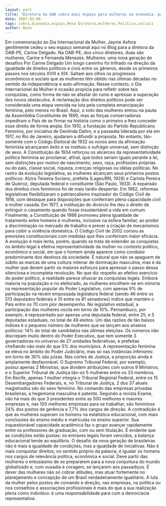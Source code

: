 ```yaml
---
layout: post
title: "Diretora da OAB cobra mais espaço para mulheres na economia, política e social"
date: 2007-03-08
tags: cobra,Economia,espaço,Mesa Diretora,mulheres,Política,social1
author: None
---
```

Em comemoração ao Dia Internacional da Mulher, Jayme Asfora gentilmente cedeu o seu espaço semanal aqui no Blog para a diretora da OAB-PE, Carine Delgado. Na OAB-PE, dos cinco diretores, duas são mulheres, Carine e Fernanda Menezes.
Mulheres: uma nova geração de desafios
Por Carine Delgado
Um longo caminho foi trilhado na direção da igualdade de direitos políticos e civis entre os gêneros, desde os primeiros passos nos séculos XVIII e XIX. Saltam aos olhos os progressos econômicos e sociais que as mulheres têm obtido nas últimas décadas no sentido da independência e auto-afirmação. Nesse contexto, o Dia Internacional da Mulher é ocasião propícia para refletir sobre tais conquistas, como forma de não se afastar do rumo e apressar a superação dos novos obstáculos.
A reclamação dos direitos políticos pode ser considerada uma etapa vencida na luta pela completa emancipação feminina, pelo menos no Brasil. Aqui, o voto das mulheres entrou na pauta da Assembléia Constituinte de 1890, mas as forças conservadoras impediram o País de se firmar na história como o primeiro a lhes conceder esse direito de forma ampla. Em 1910, a fundação do Partido Republicano Feminino, por iniciativa de Deolinda Daltro, e a passeata liderada por ela em 1917, no Rio de Janeiro, ajudaram a difundir a proposta. No entanto, tão-somente com o Código Eleitoral de 1932 os novos ares da afirmação feminista alcançaram êxito e se instituiu o sufrágio universal, sem distinção de sexo. 
A Constituição de 1934 reforçou os alicerces da representatividade política feminina ao proclamar, afinal, que todos seriam iguais perante a lei, sem distinções por motivo de nascimento, sexo, raça, profissões próprias ou do país, classe social, riqueza, crenças religiosas ou idéias políticas.
No rastro da evolução legislativa, as mulheres alcançam seus primeiros postos políticos: Alzira Teixeira Soriano, prefeita (Lages/RN, 1928) e Carlota Pereira de Queiroz, deputada federal e constituinte (São Paulo, 1933). 
A expansão dos direitos civis femininos foi de mais tardio despertar. Em 1962, reformas legislativas flexibilizaram o patriarcalismo inspirador do Código Civil de 1916, com destaque para disposições que conferiram plena capacidade civil à mulher casada. Em 1977, a instituição do divórcio lhe deu o direito de extinguir o casamento quando fosse insustentável a vida em comum. 
Finalmente, a Constituição de 1988 promoveu plena igualdade de tratamento entre homens e mulheres, inclusive na esfera familiar, ao proibir a discriminação no mercado de trabalho e prever a criação de mecanismos para coibir a violência doméstica. O Código Civil de 2002 coroou as previsões constitucionais com medidas que lhes conferiram maior eficácia.
A evolução é mais lenta, porém, quando se trata de estender as conquistas no âmbito legal à efetiva representatividade da mulher no contexto político, econômico e social, em que o homem ainda aparece como condutor predominante dos destinos da sociedade. É natural que não se apaguem de súbito as marcas de uma cultura milenar de dominação masculina, mas é da mulher que devem partir os maiores esforços para apressar o passo dessa silenciosa e incompleta revolução.
No que diz respeito ao efetivo exercício do poder político, a realidade parece ofuscar as conquistas legais. Embora maioria na população e no eleitorado, as mulheres encolhem-se em minoria na representação popular do Poder Legislativo, com apenas 9% de participação na recém empossada legislatura federal (sendo 46 entre os 513 deputados federais e 10 entre os 81 senadores) índice que mantém o País entre os 70 com pior desempenho. No legislativo estadual, a participação das mulheres oscila em torno de 10%. 
Pernambuco, por exemplo, é representado por apenas uma deputada federal, entre 25, e 5 deputadas estaduais, no total de 49 eleitos. Um das razões de tão baixos índices é o pequeno número de mulheres que se lançam aos anseios políticos: 14% do total de candidatos nas últimas eleições. 
Os números não discrepam muito dentro do Poder Executivo, que tem somente 3 governadoras no universo de 27 unidades federativas, e prefeitas chefiando não mais do que 5% dos municípios.
A representação feminina se eleva no âmbito do Poder Judiciário, mas só nas instâncias inferiores: em torno de 30% são juízas. Nas cortes de Justiça, a proporção ainda é amplamente desfavorável. O Supremo Tribunal Federal, por exemplo, possui apenas 2 Ministras, que dividem atribuições com outros 9 Ministros, e o Superior Tribunal de Justiça tão-só 5 mulheres entre os 33 membros. Em Recife, apenas 1 mulher integra o Tribunal Regional Federal, entre os 15 Desembargadores Federais, e, no Tribunal de Justiça, 2 dos 37 atuais magistrados são do sexo feminino.
No comando das empresas privadas brasileiras, a hegemonia masculina é patente. Segundo a revista Exame, não há mais do que 3 presidentes entre as 500 melhores e maiores empresas e, nas 100 melhores empresas para se trabalhar, são femininos 24% dos postos de gerência e 7,7% dos cargos de direção.
A contradição é que as mulheres superam os homens na estatística educacional, com mais conclusões do ensino médio e matrículas no ensino superior. Sua inquestionável capacidade acadêmica faz o grupo avançar rapidamente entre os professores de graduação, com ou sem titulação. 
É evidente que as condições estão postas: os entraves legais foram vencidos, a balança educacional tende ao equilíbrio. O desafio da nova geração de brasileiras não é mais a igualdade de condições, mas a igualdade de iniciativas. Não é mais conquistar direitos, no sentido próprio da palavra; é igualar os homens nos cargos de relevância política, econômica e social. 
Deve partir das mulheres o entusiasmo de se prepararem para a nova conjuntura do mundo globalizado e, com ousadia e coragem, se lançarem aos passadiços. É dever das mulheres não só cobrar atitudes, mas atuar fortemente no planejamento e concepção de um Brasil verdadeiramente igualitário. A luta da mulher pelos postos de comando e direção, nas empresas, na política ou nos conselhos e associações profissionais é mais do que a sua realização plena como indivíduo: é uma responsabilidade para com a democracia representativa. 